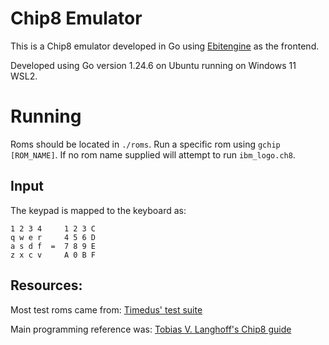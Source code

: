 # Chip8 Emulator

This is a Chip8 emulator developed in Go using [Ebitengine](https://ebitengine.org/) as the frontend.

Developed using Go version 1.24.6 on Ubuntu running on Windows 11 WSL2. 

# Running

Roms should be located in `./roms`. Run a specific rom using `gchip [ROM_NAME]`. If no rom name supplied will attempt to run `ibm_logo.ch8`.

## Input

The keypad is mapped to the keyboard as:

```
1 2 3 4     1 2 3 C
q w e r     4 5 6 D
a s d f  =  7 8 9 E
z x c v     A 0 B F
```

## Resources:

Most test roms came from: [Timedus' test suite](https://github.com/Timendus/chip8-test-suite/tree/main)

Main programming reference was: [Tobias V. Langhoff's Chip8 guide](https://tobiasvl.github.io/blog/write-a-chip-8-emulator/)